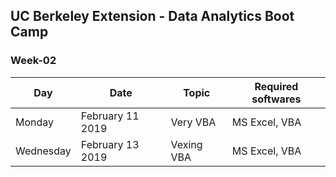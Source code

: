## UC Berkeley Extension - Data Analytics Boot Camp ##

### Week-02 ###

| Day       | Date             | Topic      | Required softwares |
|-----------|------------------|------------|--------------------|
| Monday    | February 11 2019 | Very VBA   | MS Excel, VBA      |
| Wednesday | February 13 2019 | Vexing VBA | MS Excel, VBA      |

